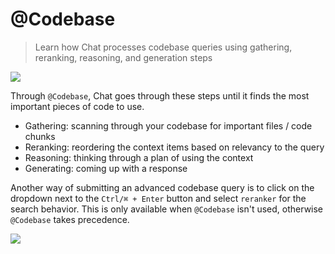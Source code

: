 # @Codebase

> Learn how Chat processes codebase queries using gathering, reranking, reasoning, and generation steps

<Frame>
  <img src="https://mintlify.s3.us-west-1.amazonaws.com/cursor/images/chat/@codebase.png" />
</Frame>

Through `@Codebase`, Chat goes through these steps until it finds the most important pieces of code to use.

* Gathering: scanning through your codebase for important files / code chunks
* Reranking: reordering the context items based on relevancy to the query
* Reasoning: thinking through a plan of using the context
* Generating: coming up with a response

Another way of submitting an advanced codebase query is to click on the dropdown next to the `Ctrl/⌘ + Enter` button and select `reranker` for the search behavior.
This is only available when `@Codebase` isn't used, otherwise `@Codebase` takes precedence.

<Frame>
  <img src="https://mintlify.s3.us-west-1.amazonaws.com/cursor/images/chat/codebase-dropdown.png" />
</Frame>
